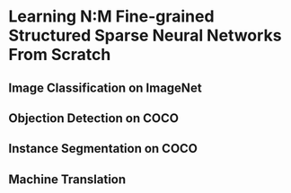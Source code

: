 # Learning N:M Fine-grained Structured Sparse Neural Networks From Scratch


## Image Classification on ImageNet 



## Objection Detection on COCO



## Instance Segmentation on COCO


## Machine Translation
